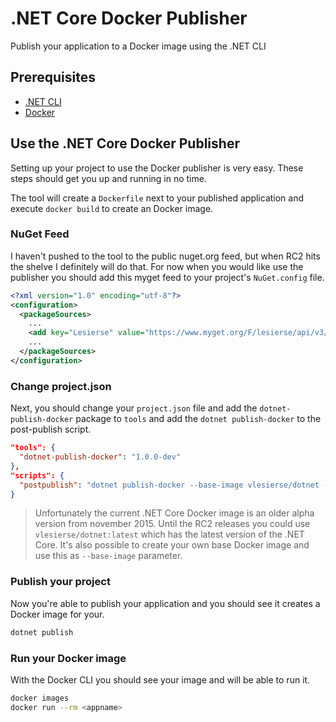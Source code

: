# .NET Core Docker Publisher
Publish your application to a Docker image using the .NET CLI

## Prerequisites

- [.NET CLI](https://github.com/dotnet/cli)
- [Docker](https://docker.io) 

## Use the .NET Core Docker Publisher
Setting up your project to use the Docker publisher is very easy. These steps should get you up and running in no time.

The tool will create a `Dockerfile` next to your published application and execute `docker build` to create an Docker image.

### NuGet Feed
I haven't pushed to the tool to the public nuget.org feed, but when RC2 hits the shelve I definitely will do that.
For now when you would like use the publisher you should add this myget feed to your project's `NuGet.config` file.

```xml
<?xml version="1.0" encoding="utf-8"?>
<configuration>
  <packageSources>
    ...
    <add key="Lesierse" value="https://www.myget.org/F/lesierse/api/v3/index.json" />
    ...
  </packageSources>
</configuration>
```

### Change project.json
Next, you should change your `project.json` file and add the `dotnet-publish-docker` package to `tools` and add the `dotnet publish-docker` to the post-publish script.

```json
"tools": {
  "dotnet-publish-docker": "1.0.0-dev"
},
"scripts": {
  "postpublish": "dotnet publish-docker --base-image vlesierse/dotnet --publish-folder %publish:OutputPath%"
}
```

> Unfortunately the current .NET Core Docker image is an older alpha version from november 2015. Until the RC2 releases you could use `vlesierse/dotnet:latest` which has the latest version of the .NET Core.
It's also possible to create your own base Docker image and use this as `--base-image` parameter.

### Publish your project
Now you're able to publish your application and you should see it creates a Docker image for your.  

```bash
dotnet publish
```

### Run your Docker image
With the Docker CLI you should see your image and will be able to run it.

```bash
docker images
docker run --rm <appname>
```